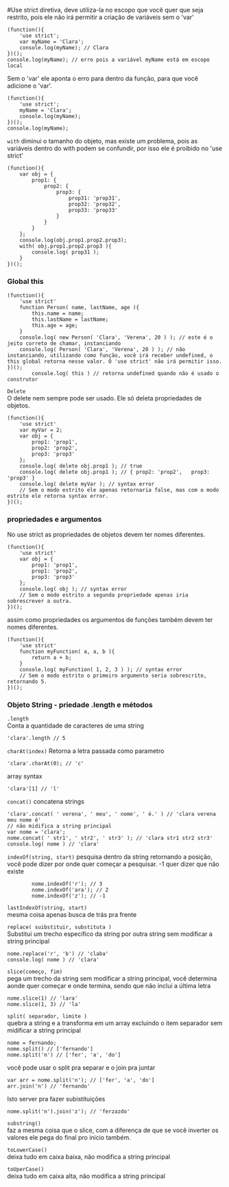 #Use strict
diretiva, deve utiliza-la no escopo que você quer que seja restrito, pois ele não irá permitir a criação de variáveis sem o 'var'
```
(function(){
    'use strict';
    var myName = 'Clara';
    console.log(myName); // Clara
})();
console.log(myName); // erro pois a variável myName está em escopo local
```
Sem o 'var' ele aponta o erro para dentro da função, para que você adicione o 'var'.
```
(function(){
    'use strict';
    myName = 'Clara';
    console.log(myName);
})();
console.log(myName);
```
`with`
diminui o tamanho do objeto, mas existe um problema, pois as variáveis dentro do with podem se confundir, por isso ele é proibido no 'use strict'
```
(function(){
    var obj = {
        prop1: {
            prop2: {
                prop3: {
                    prop31: 'prop31',
                    prop32: 'prop32',
                    prop33: 'prop33'
                }
            }
        }
    };
    console.log(obj.prop1.prop2.prop3);
    with( obj.prop1.prop2.prop3 ){
        console.log( prop31 );
    }
})();
```

### Global this
```
(function(){
    'use strict'
    function Person( name, lastName, age ){
        this.name = name;
        this.lastName = lastName;
        this.age = age;
    }
    console.log( new Person( 'Clara', 'Verena', 20 ) ); // este é o jeito correto de chamar, instanciando
    console.log( Person( 'Clara', 'Verena', 20 ) ); // não instanciando, utilizando como função, você irá receber undefined, o this global retorna nesse valor. O 'use strict' não irá permitir isso.
})();
		console.log( this ) // retorna undefined quando não é usado o construtor
```

`Delete`  
O delete nem sempre pode ser usado. Ele só deleta propriedades de objetos.
```
(function(){
    'use strict'
    var myVar = 2;
    var obj = {
        prop1: 'prop1',
        prop2: 'prop2',
        prop3: 'prop3'
    };
    console.log( delete obj.prop1 ); // true
    console.log( delete obj.prop1 ); // { prop2: 'prop2',	prop3: 'prop3' }
    console.log( delete myVar ); // syntax error
    // Sem o modo estrito ele apenas retornaria false, mas com o modo estrito ele retorna syntax error.
})();
```

### propriedades e argumentos
No use strict as propriedades de objetos devem ter nomes diferentes.
```
(function(){
    'use strict'
    var obj = {
        prop1: 'prop1',
        prop1: 'prop2',
        prop3: 'prop3'
    };
    console.log( obj ); // syntax error
    // Sem o modo estrito a segunda propriedade apenas iria sobrescrever a outra.
})();
```
assim como propriedades os argumentos de funções também devem ter nomes diferentes.
```
(function(){
    'use strict'
    function myFunction( a, a, b ){
        return a + b;
    }
    console.log( myFunction( 1, 2, 3 ) ); // syntax error
    // Sem o modo estrito o primeiro argumento seria sobrescrito, retornando 5.
})();
```

### Objeto String - priedade .length e métodos
`.length`  
Conta a quantidade de caracteres de uma string
```
'clara'.length // 5
```

`charAt(index)` 
Retorna a letra passada como parametro
```
'clara'.charAt(0); // 'c'
```

array syntax
```
'clara'[1] // 'l'
```

`concat()` 
concatena strings
```
'clara'.concat( ' verena', ' meu', ' nome', ' é.' ) // 'clara verena meu nome é'
// não midifica a string principal
var nome = 'clara';
nome.concat( ' str1', ' str2', ' str3' ); // 'clara str1 str2 str3'
console.log( nome ) // 'clara'
```

`indexOf(string, start)` 
pesquisa dentro da string retornando a posição, você pode dizer por onde quer começar a pesquisar. -1 quer dizer que não existe
```
		nome.indexOf('r'); // 3
		nome.indexOf('ara'); // 2
		nome.indexOf('z'); // -1
```
`lastIndexOf(string, start)`  
mesma coisa apenas busca de trás pra frente

`replace( suibstituir, substituta )`  
Substitui um trecho específico da string por outra string sem modificar a string principal
```
nome.replace('r', 'b') // 'claba'
console.log( nome ) // 'clara'
```

`slice(começo, fim)`  
pega um trecho da string sem modificar a string principal, você determina aonde quer começar e onde termina, sendo que não inclui a última letra
```
nome.slice(1) // 'lara'
nome.slice(1, 3) // 'la'
```

`split( separador, limite )`  
quebra a string e a transforma em um array excluindo o item separador sem midificar a string principal
```
nome = fernando;
nome.split() // ['fernando']
nome.split('n') // ['fer', 'a', 'do']
```

você pode usar o split pra separar e o join pra juntar

```
var arr = nome.split('n'); // ['fer', 'a', 'do']
arr.join('n') // 'fernando'
```

Isto server pra fazer subistituições
```
nome.split('n').join('z'); // 'ferzazdo'
```

`substring()`  
faz a mesma coisa que o slice, com a diferença de que se você inverter os valores ele pega do final pro inicio também.

`toLowerCase()`  
deixa tudo em caixa baixa, não modifica a string principal

`toUperCase()`  
deixa tudo em caixa alta, não modifica a string principal
